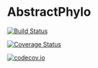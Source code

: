 # AbstractPhylo

[![Build Status](https://travis-ci.org/richardreeve/AbstractPhylo.jl.svg?branch=master)](https://travis-ci.org/richardreeve/AbstractPhylo.jl)

[![Coverage Status](https://coveralls.io/repos/richardreeve/AbstractPhylo.jl/badge.svg?branch=master&service=github)](https://coveralls.io/github/richardreeve/AbstractPhylo.jl?branch=master)

[![codecov.io](http://codecov.io/github/richardreeve/AbstractPhylo.jl/coverage.svg?branch=master)](http://codecov.io/github/richardreeve/AbstractPhylo.jl?branch=master)
